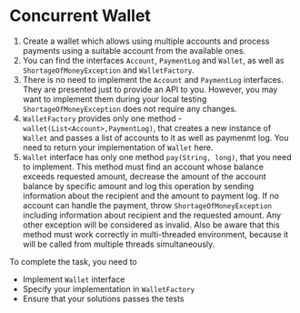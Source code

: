 # Concurrent Wallet

1. Create a wallet which allows using multiple accounts and process payments using a suitable account from the available ones.
2. You can find the interfaces `Account`, `PaymentLog` and `Wallet`, as well as `ShortageOfMoneyException` and `WalletFactory`.
3. There is no need to implement the `Account` and `PaymentLog` interfaces. They are presented just to provide an API to you. However, you may want to implement them during your local testing `ShortageOfMoneyException` does not require any changes.
4. `WalletFactory` provides only one method - `wallet(List<Account>,PaymentLog)`, that creates a new instance of `Wallet` and passes a list of accounts to it as well as paymenmt log. You need to return your implementation of `Wallet` here.
5. `Wallet` interface has only one method `pay(String, long)`,
that you need to implement.
This method must find an account whose balance exceeds requested amount,
decrease the amount of the account balance by specific amount and log this operation by sending information about the recipient and the amount to payment log. If no account can handle the payment, throw `ShortageOfMoneyException` including information about
recipient and the requested amount. Any other exception will be considered as
invalid. Also be aware that this method must work
correctly in multi-threaded environment, because it will be called from multiple threads simultaneously.

To complete the task, you need to
- Implement `Wallet` interface
- Specify your implementation in `WalletFactory`
- Ensure that your solutions passes the tests
